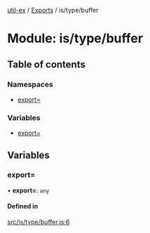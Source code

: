 [util-ex](../README.md) / [Exports](../modules.md) / is/type/buffer

# Module: is/type/buffer

## Table of contents

### Namespaces

- [export&#x3D;](is_type_buffer.export_.md)

### Variables

- [export&#x3D;](is_type_buffer.md#export&#x3D;)

## Variables

### export&#x3D;

• **export=**: `any`

#### Defined in

[src/is/type/buffer.js:6](https://github.com/snowyu/util-ex.js/blob/f71e464/src/is/type/buffer.js#L6)
